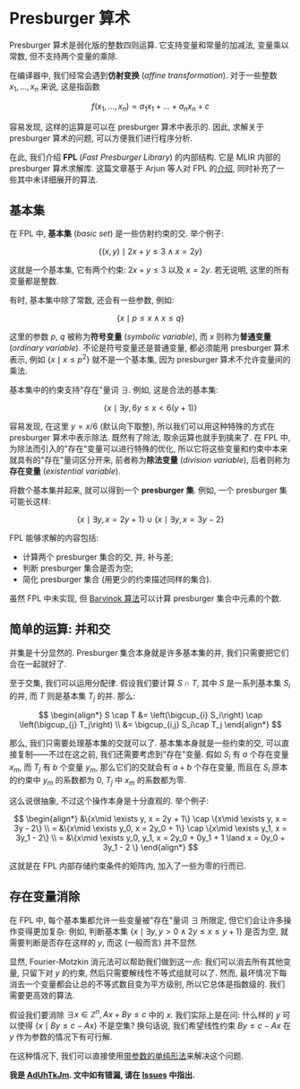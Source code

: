 # Presburger 算术

Presburger 算术是弱化版的整数四则运算. 它支持变量和常量的加减法, 变量乘以常数, 但不支持两个变量的乘除.

在编译器中, 我们经常会遇到**仿射变换** (*affine transformation*). 对于一些整数 $x_1, \dots, x_n$ 来说, 这是指函数

$$
f(x_1, \dots, x_n) = a_1x_1 + \dots + a_nx_n + c
$$

容易发现, 这样的运算是可以在 presburger 算术中表示的. 因此, 求解关于 presburger 算术的问题, 可以方便我们进行程序分析.

在此, 我们介绍 **FPL** (*Fast Presburger Library*) 的内部结构. 它是 MLIR 内部的 presburger 算术求解库. 这篇文章基于 Arjun 等人对 FPL 的[介绍](https://dl.acm.org/doi/pdf/10.1145/3485539), 同时补充了一些其中未详细展开的算法.

## 基本集

在 FPL 中, **基本集** (*basic set*) 是一些仿射约束的交. 举个例子:

$$
\{(x, y)\mid 2x+y\leq 3 \land x = 2y\}
$$

这就是一个基本集, 它有两个约束: $2x+y\leq 3$ 以及 $x = 2y$. 若无说明, 这里的所有变量都是整数.

有时, 基本集中除了常数, 还会有一些参数, 例如:

$$
\{x\mid p\leq x \land x\leq q\}
$$

这里的参数 $p$, $q$ 被称为**符号变量** (*symbolic variable*), 而 $x$ 则称为**普通变量** (*ordinary variable*). 不论是符号变量还是普通变量, 都必须能用 presburger 算术表示, 例如 $\{x \mid x \leq p^2\}$ 就不是一个基本集, 因为 presburger 算术不允许变量间的乘法.

基本集中的约束支持"存在"量词 $\exists$. 例如, 这是合法的基本集:

$$
\{x\mid \exists y, 6y\leq x < 6(y+1)\}
$$

容易发现, 在这里 $y = x/6$ (默认向下取整), 所以我们可以用这种特殊的方式在 presburger 算术中表示除法. 既然有了除法, 取余运算也就手到擒来了. 在 FPL 中, 为除法而引入的"存在"变量可以进行特殊的优化, 所以它将这些变量和约束中本来就具有的"存在"量词区分开来, 前者称为**除法变量** (*division variable*), 后者则称为**存在变量** (*existential variable*).

将数个基本集并起来, 就可以得到一个 **presburger 集**. 例如, 一个 presburger 集可能长这样:

$$
\{x\mid \exists y, x = 2y + 1\} \cup \{x\mid \exists y, x = 3y - 2\}
$$

FPL 能够求解的内容包括:

- 计算两个 presburger 集合的交, 并, 补与差;
- 判断 presburger 集合是否为空;
- 简化 presburger 集合 (用更少的约束描述同样的集合).

虽然 FPL 中未实现, 但 [Barvinok 算法](../maths/barvinok.md)可以计算 presburger 集合中元素的个数.

## 简单的运算: 并和交

并集是十分显然的. Presburger 集合本身就是许多基本集的并, 我们只需要把它们合在一起就好了.

至于交集, 我们可以运用分配律. 假设我们要计算 $S\cap T$, 其中 $S$ 是一系列基本集 $S_i$ 的并, 而 $T$ 则是基本集 $T_j$ 的并. 那么:

$$
\begin{align*}
S \cap T
&= \left(\bigcup_{i} S_i\right) \cap \left(\bigcup_{j} T_j\right) \\
&= \bigcup_{i,j} S_i\cap T_j
\end{align*}
$$

那么, 我们只需要处理基本集的交就可以了. 基本集本身就是一些约束的交, 可以直接复制——不过在这之前, 我们还需要考虑到"存在"变量. 假如 $S_i$ 有 $a$ 个存在变量 $x_m$, 而 $T_j$ 有 $b$ 个变量 $y_m$, 那么它们的交就会有 $a+b$ 个存在变量, 而且在 $S_i$ 原本的约束中 $y_m$ 的系数都为 0, $T_j$ 中 $x_m$ 的系数都为零.

这么说很抽象, 不过这个操作本身是十分直观的. 举个例子:

$$
\begin{align*}
&\{x\mid \exists y, x = 2y + 1\} \cap \{x\mid \exists y, x = 3y - 2\} \\
= &\{x\mid \exists y_0, x = 2y_0 + 1\} \cap \{x\mid \exists y_1, x = 3y_1 - 2\} \\
= &\{x\mid \exists y_0, y_1, x = 2y_0 + 0y_1 + 1 \land x = 0y_0 + 3y_1 - 2 \}
\end{align*}
$$

这就是在 FPL 内部存储约束条件的矩阵内, 加入了一些为零的行而已.

## 存在变量消除

在 FPL 中, 每个基本集都允许一些变量被"存在"量词 $\exists$ 所限定, 但它们会让许多操作变得更加复杂: 例如, 判断基本集 $\{x\mid \exists y, y > 0 \land 2y\leq x\leq y+1\}$ 是否为空, 就需要判断是否存在这样的 $y$, 而这 (一般而言) 并不显然.

显然, Fourier-Motzkin 消元法可以帮助我们做到这一点: 我们可以消去所有其他变量, 只留下对 $y$ 的约束, 然后只需要解线性不等式组就可以了. 然而, 最坏情况下每消去一个变量都会让总的不等式数目变为平方级别, 所以它总体是指数级的. 我们需要更高效的算法.

假设我们要消除 $\exists x\in \mathbb{Z}^n, Ax + By\leq c$ 中的 $x$. 我们实际上是在问: 什么样的 $y$ 可以使得 $\{x\mid By\leq c-Ax\}$ 不是空集? 换句话说, 我们希望线性约束 $By\leq c-Ax$ 在 $y$ 作为参数的情况下有可行解.

在这种情况下, 我们可以直接使用[带参数的单纯形法](../maths/simplex-extended.md)来解决这个问题.

**我是 [AdUhTkJm](https://github.com/AdUhTkJm). 文中如有错漏, 请在 [Issues](https://github.com/GirlsBandCompiler/Tutorials/issues) 中指出.**
